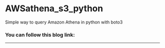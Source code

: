 # AWSathena_s3_python
Simple way to query Amazon Athena in python with boto3

### You can follow this blog link: 
---
